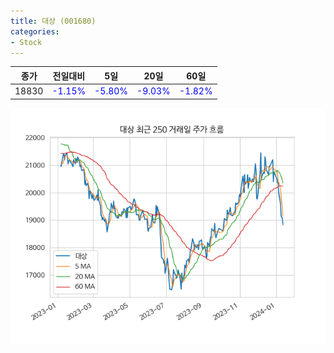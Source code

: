 ```yaml
---
title: 대상 (001680)
categories:
- Stock
---
```


|종가|전일대비|5일|20일|60일|
|----|--------|---|----|----|
|18830|<span style="color: blue">-1.15%</span>|<span style="color: blue">-5.80%</span>|<span style="color: blue">-9.03%</span>|<span style="color: blue">-1.82%</span>|

<!-- more -->

![001680](/assets/images/stock/001680.png)